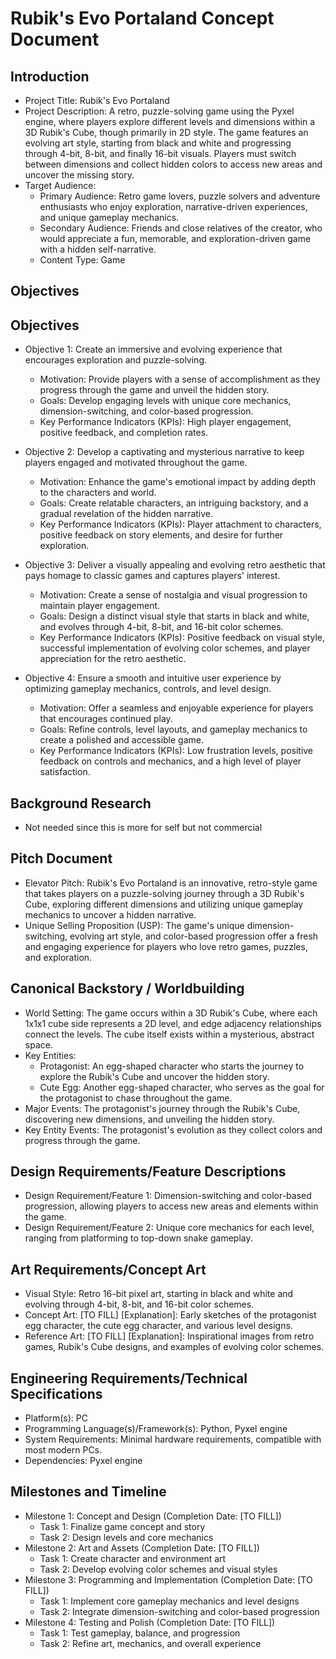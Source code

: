 # Rubik's Evo Portaland Concept Document
## Introduction
- Project Title: Rubik's Evo Portaland
- Project Description: A retro, puzzle-solving game using the Pyxel engine, where players explore different levels and dimensions within a 3D Rubik's Cube, though primarily in 2D style. The game features an evolving art style, starting from black and white and progressing through 4-bit, 8-bit, and finally 16-bit visuals. Players must switch between dimensions and collect hidden colors to access new areas and uncover the missing story.
- Target Audience:
  - Primary Audience: Retro game lovers, puzzle solvers and adventure enthusiasts who enjoy exploration, narrative-driven experiences, and unique gameplay mechanics.
  - Secondary Audience: Friends and close relatives of the creator, who would appreciate a fun, memorable, and exploration-driven game with a hidden self-narrative.
  - Content Type: Game

## Objectives

## Objectives
- Objective 1: Create an immersive and evolving experience that encourages exploration and puzzle-solving.
  - Motivation: Provide players with a sense of accomplishment as they progress through the game and unveil the hidden story.
  - Goals: Develop engaging levels with unique core mechanics, dimension-switching, and color-based progression.
  - Key Performance Indicators (KPIs): High player engagement, positive feedback, and completion rates.
  
- Objective 2: Develop a captivating and mysterious narrative to keep players engaged and motivated throughout the game.
  - Motivation: Enhance the game's emotional impact by adding depth to the characters and world.
  - Goals: Create relatable characters, an intriguing backstory, and a gradual revelation of the hidden narrative.
  - Key Performance Indicators (KPIs): Player attachment to characters, positive feedback on story elements, and desire for further exploration.

- Objective 3: Deliver a visually appealing and evolving retro aesthetic that pays homage to classic games and captures players' interest.
  - Motivation: Create a sense of nostalgia and visual progression to maintain player engagement.
  - Goals: Design a distinct visual style that starts in black and white, and evolves through 4-bit, 8-bit, and 16-bit color schemes.
  - Key Performance Indicators (KPIs): Positive feedback on visual style, successful implementation of evolving color schemes, and player appreciation for the retro aesthetic.

- Objective 4: Ensure a smooth and intuitive user experience by optimizing gameplay mechanics, controls, and level design.
  - Motivation: Offer a seamless and enjoyable experience for players that encourages continued play.
  - Goals: Refine controls, level layouts, and gameplay mechanics to create a polished and accessible game.
  - Key Performance Indicators (KPIs): Low frustration levels, positive feedback on controls and mechanics, and a high level of player satisfaction.

## Background Research
- Not needed since this is more for self but not commercial

## Pitch Document
- Elevator Pitch: Rubik's Evo Portaland is an innovative, retro-style game that takes players on a puzzle-solving journey through a 3D Rubik's Cube, exploring different dimensions and utilizing unique gameplay mechanics to uncover a hidden narrative.
- Unique Selling Proposition (USP): The game's unique dimension-switching, evolving art style, and color-based progression offer a fresh and engaging experience for players who love retro games, puzzles, and exploration.

## Canonical Backstory / Worldbuilding
- World Setting: The game occurs within a 3D Rubik's Cube, where each 1x1x1 cube side represents a 2D level, and edge adjacency relationships connect the levels. The cube itself exists within a mysterious, abstract space.
- Key Entities:
  - Protagonist: An egg-shaped character who starts the journey to explore the Rubik's Cube and uncover the hidden story.
  - Cute Egg: Another egg-shaped character, who serves as the goal for the protagonist to chase throughout the game.
- Major Events: The protagonist's journey through the Rubik's Cube, discovering new dimensions, and unveiling the hidden story.
- Key Entity Events: The protagonist's evolution as they collect colors and progress through the game.

## Design Requirements/Feature Descriptions
- Design Requirement/Feature 1: Dimension-switching and color-based progression, allowing players to access new areas and elements within the game.
- Design Requirement/Feature 2: Unique core mechanics for each level, ranging from platforming to top-down snake gameplay.

## Art Requirements/Concept Art
- Visual Style: Retro 16-bit pixel art, starting in black and white and evolving through 4-bit, 8-bit, and 16-bit color schemes.
- Concept Art: [TO FILL]<img> [Explanation]: Early sketches of the protagonist egg character, the cute egg character, and various level designs.
- Reference Art: [TO FILL]<img> [Explanation]: Inspirational images from retro games, Rubik's Cube designs, and examples of evolving color schemes.

## Engineering Requirements/Technical Specifications
- Platform(s): PC
- Programming Language(s)/Framework(s): Python, Pyxel engine
- System Requirements: Minimal hardware requirements, compatible with most modern PCs.
- Dependencies: Pyxel engine

## Milestones and Timeline
- Milestone 1: Concept and Design (Completion Date: [TO FILL])
  - Task 1: Finalize game concept and story
  - Task 2: Design levels and core mechanics
- Milestone 2: Art and Assets (Completion Date: [TO FILL])
  - Task 1: Create character and environment art
  - Task 2: Develop evolving color schemes and visual styles
- Milestone 3: Programming and Implementation (Completion Date: [TO FILL])
  - Task 1: Implement core gameplay mechanics and level designs
  - Task 2: Integrate dimension-switching and color-based progression
- Milestone 4: Testing and Polish (Completion Date: [TO FILL])
  - Task 1: Test gameplay, balance, and progression
  - Task 2: Refine art, mechanics, and overall experience

